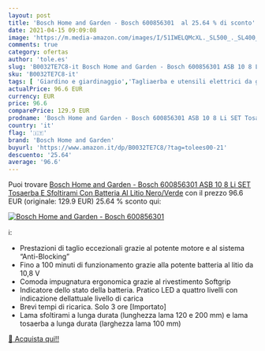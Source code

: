 ```yaml
---
layout: post
title: 'Bosch Home and Garden - Bosch 600856301  al 25.64 % di sconto'
date: 2021-04-15 09:09:08
image: 'https://m.media-amazon.com/images/I/51IWELQMcXL._SL500_._SL400_.jpg'
comments: true
category: ofertas
author: 'tole.es'
slug: 'B0032TE7C8-it Bosch Home and Garden - Bosch 600856301 ASB 10 8 Li SET...'
sku: 'B0032TE7C8-it'
tags: [ 'Giardino e giardinaggio','Tagliaerba e utensili elettrici da giardino','Tagliasiepi','Utensili elettrici da giardino','bosch home and garden', ]
actualPrice: 96.6 EUR
currency: EUR
price: 96.6
comparePrice: 129.9 EUR
prodname: 'Bosch Home and Garden - Bosch 600856301 ASB 10 8 Li SET Tosaerba E Sfoltirami Con Batteria Al Litio  Nero/Verde'
country: 'it'
flag: '🇮🇹'
brand: 'Bosch Home and Garden'
buyurl: 'https://www.amazon.it/dp/B0032TE7C8/?tag=tolees00-21'
descuento: '25.64'
average: '96.6'
---
```


Puoi trovare [Bosch Home and Garden - Bosch 600856301 ASB 10 8 Li SET Tosaerba E Sfoltirami Con Batteria Al Litio  Nero/Verde](https://www.amazon.it/dp/B0032TE7C8/?tag=tolees00-21) con il prezzo 96.6 EUR (originale: 129.9 EUR) 25.64 % sconto qui:

[![Bosch Home and Garden - Bosch 600856301 ](https://m.media-amazon.com/images/I/51IWELQMcXL._SL500_._SL400_.jpg)](https://www.amazon.it/dp/B0032TE7C8/?tag=tolees00-21)

ℹ️:

- Prestazioni di taglio eccezionali grazie al potente motore e al sistema “Anti-Blocking”
- Fino a 100 minuti di funzionamento grazie alla potente batteria al litio da 10,8 V
- Comoda impugnatura ergonomica grazie al rivestimento Softgrip
- Indicatore dello stato della batteria. Pratico LED a quattro livelli con indicazione dellattuale livello di carica
- Brevi tempi di ricarica. Solo 3 ore [Importato]
- Lama sfoltirami a lunga durata (lunghezza lama 120 e 200 mm) e lama tosaerba a lunga durata (larghezza lama 100 mm)

[🛒 Acquista qui!!](https://www.amazon.it/dp/B0032TE7C8/?tag=tolees00-21)
